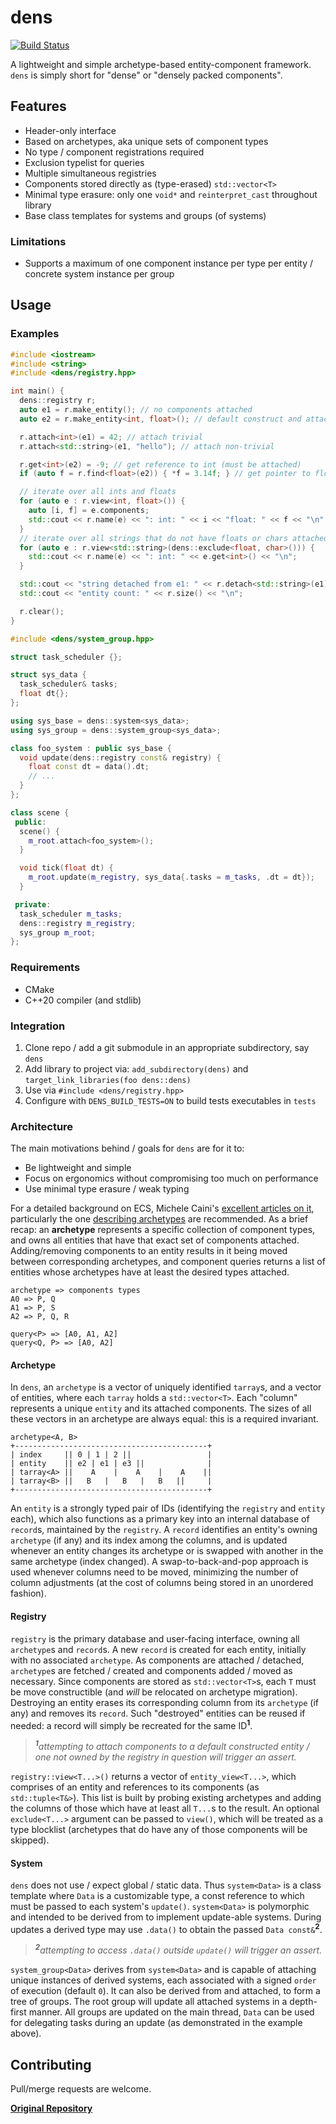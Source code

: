 # dens

[![Build Status](https://github.com/karnkaul/dens/actions/workflows/ci.yml/badge.svg)](https://github.com/karnkaul/dens/actions/workflows/ci.yml)

A lightweight and simple archetype-based entity-component framework. `dens` is simply short for "dense" or "densely packed components".

## Features

- Header-only interface
- Based on archetypes, aka unique sets of component types
- No type / component registrations required
- Exclusion typelist for queries
- Multiple simultaneous registries
- Components stored directly as (type-erased) `std::vector<T>`
- Minimal type erasure: only one `void*` and `reinterpret_cast` throughout library
- Base class templates for systems and groups (of systems)

### Limitations

- Supports a maximum of one component instance per type per entity / concrete system instance per group

## Usage

### Examples

```cpp
#include <iostream>
#include <string>
#include <dens/registry.hpp>

int main() {
  dens::registry r;
  auto e1 = r.make_entity(); // no components attached
  auto e2 = r.make_entity<int, float>(); // default construct and attach int and float

  r.attach<int>(e1) = 42; // attach trivial
  r.attach<std::string>(e1, "hello"); // attach non-trivial

  r.get<int>(e2) = -9; // get reference to int (must be attached)
  if (auto f = r.find<float>(e2)) { *f = 3.14f; } // get pointer to float if attached

  // iterate over all ints and floats
  for (auto e : r.view<int, float>()) {
    auto [i, f] = e.components;
    std::cout << r.name(e) << ": int: " << i << "float: " << f << "\n";
  }
  // iterate over all strings that do not have floats or chars attached
  for (auto e : r.view<std::string>(dens::exclude<float, char>())) {
    std::cout << r.name(e) << ": int: " << e.get<int>() << "\n";
  }

  std::cout << "string detached from e1: " << r.detach<std::string>(e1) << "\n";
  std::cout << "entity count: " << r.size() << "\n";

  r.clear();
}
```

```cpp
#include <dens/system_group.hpp>

struct task_scheduler {};

struct sys_data {
  task_scheduler& tasks;
  float dt{};
};

using sys_base = dens::system<sys_data>;
using sys_group = dens::system_group<sys_data>;

class foo_system : public sys_base {
  void update(dens::registry const& registry) {
    float const dt = data().dt;
    // ...
  }
};

class scene {
 public:
  scene() {
    m_root.attach<foo_system>();
  }

  void tick(float dt) {
    m_root.update(m_registry, sys_data{.tasks = m_tasks, .dt = dt});
  }

 private:
  task_scheduler m_tasks;
  dens::registry m_registry;
  sys_group m_root;
};
```

### Requirements

- CMake
- C++20 compiler (and stdlib)

### Integration

1. Clone repo / add a git submodule in an appropriate subdirectory, say `dens`
1. Add library to project via: `add_subdirectory(dens)` and `target_link_libraries(foo dens::dens)`
1. Use via `#include <dens/registry.hpp>`
1. Configure with `DENS_BUILD_TESTS=ON` to build tests executables in `tests`

### Architecture

The main motivations behind / goals for `dens` are for it to:

- Be lightweight and simple
- Focus on ergonomics without compromising too much on performance
- Use minimal type erasure / weak typing

For a detailed background on ECS, Michele Caini's [excellent articles on it](https://skypjack.github.io/), particularly the one [describing archetypes](https://skypjack.github.io/2019-03-07-ecs-baf-part-2/) are recommended. As a brief recap: an **archetype** represents a specific collection of component types, and owns all entities that have that exact set of components attached. Adding/removing components to an entity results in it being moved between corresponding archetypes, and component queries returns a list of entities whose archetypes have at least the desired types attached.

```
archetype => components types
A0 => P, Q
A1 => P, S
A2 => P, Q, R

query<P> => [A0, A1, A2]
query<Q, P> => [A0, A2]
```

#### Archetype

In `dens`, an `archetype` is a vector of uniquely identified `tarray`s, and a vector of entities, where each `tarray` holds a `std::vector<T>`. Each "column" represents a unique `entity` and its attached components. The sizes of all these vectors in an archetype are always equal: this is a required invariant.

```
archetype<A, B>
+-------------------------------------------+
| index     || 0 | 1 | 2 ||                 |
| entity    || e2 | e1 | e3 ||              |
| tarray<A> ||    A    |    A    |    A    ||
| tarray<B> ||   B   |   B   |   B   ||     |
+-------------------------------------------+
```

An `entity` is a strongly typed pair of IDs (identifying the `registry` and `entity` each), which also functions as a primary key into an internal database of `record`s, maintained by the `registry`. A `record` identifies an entity's owning `archetype` (if any) and its index among the columns, and is updated whenever an entity changes its archetype or is swapped with another in the same archetype (index changed). A swap-to-back-and-pop approach is used whenever columns need to be moved, minimizing the number of column adjustments (at the cost of columns being stored in an unordered fashion).

#### Registry

`registry` is the primary database and user-facing interface, owning all `archetype`s and `record`s. A new `record` is created for each entity, initially with no associated `archetype`. As components are attached / detached, `archetype`s are fetched / created and components added / moved as necessary. Since components are stored as `std::vector<T>`s, each `T` must be move constructible (and _will_ be relocated on archetype migration). Destroying an entity erases its corresponding column from its `archetype` (if any) and removes its `record`. Such "destroyed" entities can be reused if needed: a record will simply be recreated for the same ID<sup>**1**</sup>.

> _<sup>**1**</sup>attempting to attach components to a default constructed entity / one not owned by the registry in question will trigger an assert._

`registry::view<T...>()` returns a vector of `entity_view<T...>`, which comprises of an entity and references to its components (as `std::tuple<T&>`). This list is built by probing existing archetypes and adding the columns of those which have at least all `T...`s to the result. An optional `exclude<T...>` argument can be passed to `view()`, which will be treated as a type blocklist (archetypes that do have any of those components will be skipped).

#### System

`dens` does not use / expect global / static data. Thus `system<Data>` is a class template where `Data` is a customizable type, a const reference to which must be passed to each system's `update()`. `system<Data>` is polymorphic and intended to be derived from to implement update-able systems. During updates a derived type may use `.data()` to obtain the passed `Data const&`<sup>**2**</sup>.

> _<sup>**2**</sup>attempting to access `.data()` outside `update()` will trigger an assert._

`system_group<Data>` derives from `system<Data>` and is capable of attaching unique instances of derived systems, each associated with a signed `order` of execution (default `0`). It can also be derived from and attached, to form a tree of groups. The root group will update all attached systems in a depth-first manner. All groups are updated on the main thread, `Data` can be used for delegating tasks during an update (as demonstrated in the example above).

## Contributing

Pull/merge requests are welcome.

**[Original Repository](https://github.com/karnkaul/dens)**
